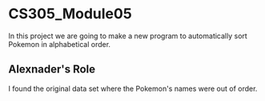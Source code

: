 # CS305_Module05

In this project we are going to make a new program to automatically sort Pokemon in alphabetical order.

## Alexnader's Role

I found the original data set where the Pokemon's names were out of order.
